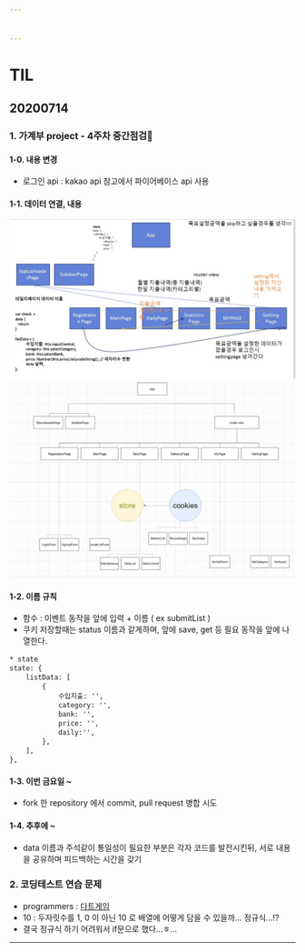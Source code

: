 ```yaml
---


---
```


<h1 id="til">TIL</h1>
<h2 id="section">20200714</h2>
<h3 id="가계부-project---4주차-중간점검🎈">1. 가계부 project - 4주차 중간점검🎈</h3>
<h4 id="내용-변경">1-0. 내용 변경</h4>
<ul>
<li>로그인 api :  kakao api 참고에서 파이어베이스 api 사용</li>
</ul>
<h4 id="데이터-연결-내용">1-1. 데이터 연결, 내용</h4>
<img src="https://github.com/jina95/TIL/blob/master/images/Daily/202007/%EB%8D%B0%EC%9D%B4%ED%84%B0%EC%97%B0%EA%B2%B0%EB%82%B4%EC%9A%A91.jpeg">
<img src="https://github.com/jina95/TIL/blob/master/images/Daily/202007/%EB%8D%B0%EC%9D%B4%ED%84%B0%EC%97%B0%EA%B2%B0%EB%82%B4%EC%9A%A92.jpeg">
<h4 id="이름-규칙">1-2. 이름 규칙</h4>
<ul>
<li>함수 : 이벤트 동작을 앞에 입력 + 이름 ( ex submitList )</li>
<li>쿠키 저장할때는 status 이름과 같게하며, 앞에 save, get 등 필요 동작을 앞에 나열한다.</li>
</ul>

<pre><code>* state 
state: {
	listData: [
		{
			수입지출: '',
			category: '',
			bank: '',
			price: '',
			daily:'',
		},
	],
}, </code></pre>

<h4 id="이번-금요일-">1-3. 이번 금요일 ~</h4>
<ul>
<li>fork 한 repository 에서 commit, pull request 병합 시도</li>
</ul>
<h4 id="추후에-">1-4. 추후에 ~</h4>
<ul>
<li>data 이름과 주석같이 통일성이 필요한 부분은 각자 코드를 발전시킨뒤, 서로 내용을 공유하며 피드백하는 시간을 갖기</li>
</ul>
<h3 id="코딩테스트-연습-문제">2. 코딩테스트 연습 문제</h3>
<ul>
<li>programmers : <a href="https://github.com/jina95/TIL/blob/master/Algorithm/LEVEL%201/%EB%8B%A4%ED%8A%B8%EA%B2%8C%EC%9E%84.html">다트게임</a></li>
<li>10 : 두자릿수를 1, 0 이 아닌 10 로 배열에 어떻게 담을 수 있을까… 정규식…!?</li>
<li>결국 정규식 하기 어려워서 if문으로 했다…ㅎ…</li>
</ul>
<hr>


